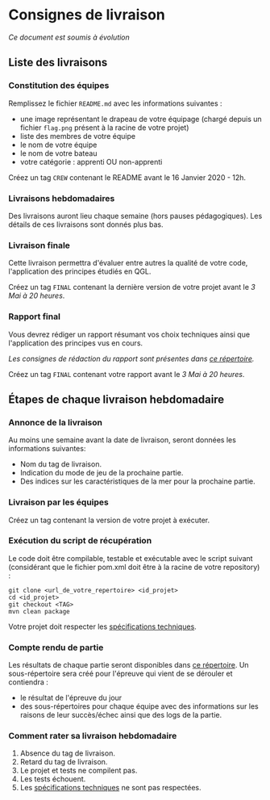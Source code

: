 
# Consignes de livraison

*Ce document est soumis à évolution*

## Liste des livraisons
### Constitution des équipes
Remplissez le fichier `README.md` avec les informations suivantes :
 - une image représentant le drapeau de votre équipage (chargé depuis un fichier `flag.png` présent à la racine de votre projet)
 - liste des membres de votre équipe
 - le nom de votre équipe
 - le nom de votre bateau
 - votre catégorie : apprenti OU non-apprenti

Créez un tag `CREW` contenant le README avant le 16 Janvier 2020 - 12h.

### Livraisons hebdomadaires

Des livraisons auront lieu chaque semaine (hors pauses pédagogiques).
Les détails de ces livraisons sont donnés plus bas.

### Livraison finale
Cette livraison permettra d'évaluer entre autres la qualité de votre code, l'application des principes étudiés en QGL.

Créez un tag `FINAL` contenant la dernière version de votre projet avant le *3 Mai à 20 heures*.

### Rapport final
Vous devrez rédiger un rapport résumant vos choix techniques ainsi que l'application des principes vus en cours.

*Les consignes de rédaction du rapport sont présentes dans [ce répertoire](../report).*

Créez un tag `FINAL` contenant votre rapport avant le *3 Mai à 20 heures*.

## Étapes de chaque livraison hebdomadaire
### Annonce de la livraison
Au moins une semaine avant la date de livraison, seront données les informations suivantes:

 - Nom du tag de livraison.
 - Indication du mode de jeu de la prochaine partie.
 - Des indices sur les caractéristiques de la mer pour la prochaine partie.

### Livraison par les équipes

Créez un tag contenant la version de votre projet à exécuter.

### Exécution du script de récupération
Le code doit être compilable, testable et exécutable avec le script suivant (considérant que le fichier pom.xml doit être à la racine de votre repository) :

    git clone <url_de_votre_repertoire> <id_projet>
    cd <id_projet>
    git checkout <TAG>
    mvn clean package

Votre projet doit respecter les [spécifications techniques](./TECHNICAL_SPECS.md).

### Compte rendu de partie

Les résultats de chaque partie seront disponibles dans [ce répertoire](../championship).
Un sous-répertoire sera créé pour l'épreuve qui vient de se dérouler et contiendra :
 - le résultat de l'épreuve du jour
 - des sous-répertoires pour chaque équipe avec des informations sur les raisons de leur succès/échec ainsi que des logs de la partie.


### Comment rater sa livraison hebdomadaire

 1. Absence du tag de livraison.
 2. Retard du tag de livraison.
 3. Le projet et tests ne compilent pas.
 4. Les tests échouent.
 5. Les [spécifications techniques](./TECHNICAL_SPECS.md) ne sont pas respectées.


